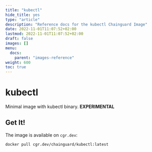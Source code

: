 ```yaml
---
title: "kubectl"
hide_title: yes
type: "article"
description: "Reference docs for the kubectl Chainguard Image"
date: 2022-11-01T11:07:52+02:00
lastmod: 2022-11-01T11:07:52+02:00
draft: false
images: []
menu:
  docs:
    parent: "images-reference"
weight: 600
toc: true
---
```


# kubectl

Minimal image with kubectl binary. **EXPERIMENTAL**

## Get It!

The image is available on `cgr.dev`:

```
docker pull cgr.dev/chainguard/kubectl:latest
```
